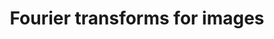 ---
layout: default
title: Fourier transforms for images 
description: This is a classical topic in Image processing. We will see about the concept and application of fourier transforms in Computer vision.
tags: cv classic algorithm concept fft fourier-transform
category: boc
isPost : True
---